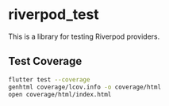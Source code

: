 # riverpod_test

This is a library for testing Riverpod providers.

## Test Coverage

```bash
flutter test --coverage
genhtml coverage/lcov.info -o coverage/html
open coverage/html/index.html
```
